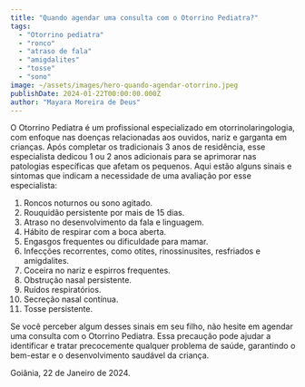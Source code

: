 ```yaml
---
title: "Quando agendar uma consulta com o Otorrino Pediatra?"
tags:
  - "Otorrino pediatra"
  - "ronco"
  - "atraso de fala"
  - "amigdalites"
  - "tosse"
  - "sono"
image: ~/assets/images/hero-quando-agendar-otorrino.jpeg
publishDate: 2024-01-22T00:00:00.000Z
author: "Mayara Moreira de Deus"
---
```


O Otorrino Pediatra é um profissional especializado em otorrinolaringologia, com
enfoque nas doenças relacionadas aos ouvidos, nariz e garganta em crianças. Após
completar os tradicionais 3 anos de residência, esse especialista dedicou 1 ou 2
anos adicionais para se aprimorar nas patologias específicas que afetam os
pequenos. Aqui estão alguns sinais e sintomas que indicam a necessidade de uma
avaliação por esse especialista:

1. Roncos noturnos ou sono agitado.
2. Rouquidão persistente por mais de 15 dias.
3. Atraso no desenvolvimento da fala e linguagem.
4. Hábito de respirar com a boca aberta.
5. Engasgos frequentes ou dificuldade para mamar.
6. Infecções recorrentes, como otites, rinossinusites, resfriados e amigdalites.
7. Coceira no nariz e espirros frequentes.
8. Obstrução nasal persistente.
9. Ruídos respiratórios.
10. Secreção nasal contínua.
11. Tosse persistente.

Se você perceber algum desses sinais em seu filho, não hesite em agendar uma
consulta com o Otorrino Pediatra. Essa precaução pode ajudar a identificar e
tratar precocemente qualquer problema de saúde, garantindo o bem-estar e o
desenvolvimento saudável da criança.

Goiânia, 22 de Janeiro de 2024.
